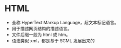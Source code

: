 # HTML

-   全称 HyperText Markup Language，超文本标记语言。
-   用于描述网页结构的描述语言。
-   文件后缀一般为 html 或 htm。
-   语法类似 xml，都是基于 SGML 发展出来的
